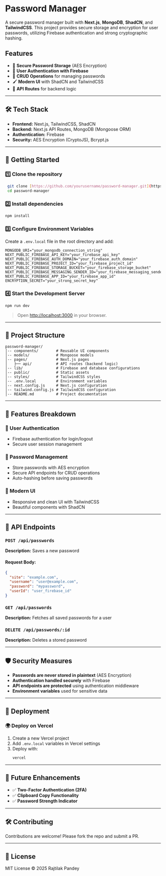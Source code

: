# Password Manager

A secure password manager built with **Next.js**, **MongoDB**, **ShadCN**, and **TailwindCSS**. This project provides secure storage and encryption for user passwords, utilizing Firebase authentication and strong cryptographic hashing.

## Features
- 🔐 **Secure Password Storage** (AES Encryption)
- 🔑 **User Authentication with Firebase**
- 📄 **CRUD Operations** for managing passwords
- 🖌 **Modern UI** with ShadCN and TailwindCSS
- 🚀 **API Routes** for backend logic

---

## 🛠 Tech Stack
- **Frontend:** Next.js, TailwindCSS, ShadCN
- **Backend:** Next.js API Routes, MongoDB (Mongoose ORM)
- **Authentication:** Firebase
- **Security:** AES Encryption (CryptoJS), Bcrypt.js

---

## 🚀 Getting Started
### 1️⃣ Clone the repository
```sh
 git clone [https://github.com/yourusername/password-manager.git](https://github.com/rajtilak01/PasswordManager.git)
 cd password-manager
```

### 2️⃣ Install dependencies
```sh
npm install
```

### 3️⃣ Configure Environment Variables
Create a `.env.local` file in the root directory and add:
```env
MONGODB_URI="your_mongodb_connection_string"
NEXT_PUBLIC_FIREBASE_API_KEY="your_firebase_api_key"
NEXT_PUBLIC_FIREBASE_AUTH_DOMAIN="your_firebase_auth_domain"
NEXT_PUBLIC_FIREBASE_PROJECT_ID="your_firebase_project_id"
NEXT_PUBLIC_FIREBASE_STORAGE_BUCKET="your_firebase_storage_bucket"
NEXT_PUBLIC_FIREBASE_MESSAGING_SENDER_ID="your_firebase_messaging_sender_id"
NEXT_PUBLIC_FIREBASE_APP_ID="your_firebase_app_id"
ENCRYPTION_SECRET="your_strong_secret_key"
```

### 4️⃣ Start the Development Server
```sh
npm run dev
```
> Open [http://localhost:3000](http://localhost:3000) in your browser.

---

## 🔧 Project Structure
```
password-manager/
│-- components/        # Reusable UI components
│-- models/            # Mongoose models
│-- pages/             # Next.js pages
│   ├── api/           # API routes (backend logic)
│-- lib/               # Firebase and database configurations
│-- public/            # Static assets
│-- styles/            # TailwindCSS styles
│-- .env.local         # Environment variables
│-- next.config.js     # Next.js configuration
│-- tailwind.config.js # TailwindCSS configuration
│-- README.md          # Project documentation
```

---

## 📌 Features Breakdown
### 🔑 User Authentication
- Firebase authentication for login/logout
- Secure user session management

### 🔐 Password Management
- Store passwords with AES encryption
- Secure API endpoints for CRUD operations
- Auto-hashing before saving passwords

### 🎨 Modern UI
- Responsive and clean UI with TailwindCSS
- Beautiful components with ShadCN

---

## 📜 API Endpoints
### `POST /api/passwords`
**Description:** Saves a new password
#### **Request Body:**
```json
{
  "site": "example.com",
  "username": "user@example.com",
  "password": "mypassword",
  "userId": "user_firebase_id"
}
```

### `GET /api/passwords`
**Description:** Fetches all saved passwords for a user

### `DELETE /api/passwords/:id`
**Description:** Deletes a stored password

---

## 🛡 Security Measures
- **Passwords are never stored in plaintext** (AES Encryption)
- **Authentication handled securely** with Firebase
- **API endpoints are protected** using authentication middleware
- **Environment variables** used for sensitive data

---

## 🚀 Deployment
### 🌍 Deploy on Vercel
1. Create a new Vercel project
2. Add `.env.local` variables in Vercel settings
3. Deploy with:
   ```sh
   vercel
   ```

---

## 🎯 Future Enhancements
- ✅ **Two-Factor Authentication (2FA)**
- ✅ **Clipboard Copy Functionality**
- ✅ **Password Strength Indicator**

---

## 🛠 Contributing
Contributions are welcome! Please fork the repo and submit a PR.

---

## 📄 License
MIT License © 2025 Rajtilak Pandey


